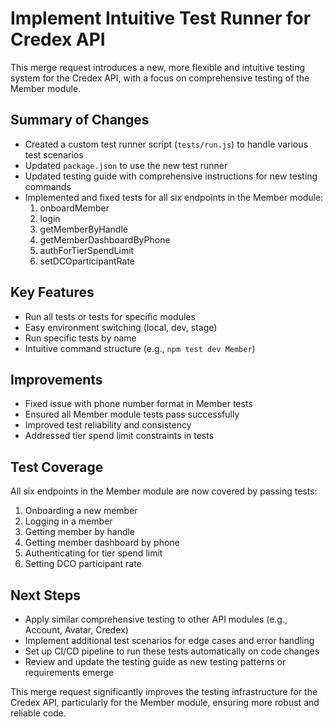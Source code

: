 # Implement Intuitive Test Runner for Credex API

This merge request introduces a new, more flexible and intuitive testing system for the Credex API, with a focus on comprehensive testing of the Member module.

## Summary of Changes

- Created a custom test runner script (`tests/run.js`) to handle various test scenarios
- Updated `package.json` to use the new test runner
- Updated testing guide with comprehensive instructions for new testing commands
- Implemented and fixed tests for all six endpoints in the Member module:
  1. onboardMember
  2. login
  3. getMemberByHandle
  4. getMemberDashboardByPhone
  5. authForTierSpendLimit
  6. setDCOparticipantRate

## Key Features

- Run all tests or tests for specific modules
- Easy environment switching (local, dev, stage)
- Run specific tests by name
- Intuitive command structure (e.g., `npm test dev Member`)

## Improvements

- Fixed issue with phone number format in Member tests
- Ensured all Member module tests pass successfully
- Improved test reliability and consistency
- Addressed tier spend limit constraints in tests

## Test Coverage

All six endpoints in the Member module are now covered by passing tests:

1. Onboarding a new member
2. Logging in a member
3. Getting member by handle
4. Getting member dashboard by phone
5. Authenticating for tier spend limit
6. Setting DCO participant rate

## Next Steps

- Apply similar comprehensive testing to other API modules (e.g., Account, Avatar, Credex)
- Implement additional test scenarios for edge cases and error handling
- Set up CI/CD pipeline to run these tests automatically on code changes
- Review and update the testing guide as new testing patterns or requirements emerge

This merge request significantly improves the testing infrastructure for the Credex API, particularly for the Member module, ensuring more robust and reliable code.
